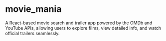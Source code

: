 # movie_mania
A React-based movie search and trailer app powered by the OMDb and YouTube APIs, allowing users to explore films, view detailed info, and watch official trailers seamlessly.
